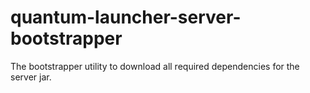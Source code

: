 # quantum-launcher-server-bootstrapper
The bootstrapper utility to download all required dependencies for the server jar.
